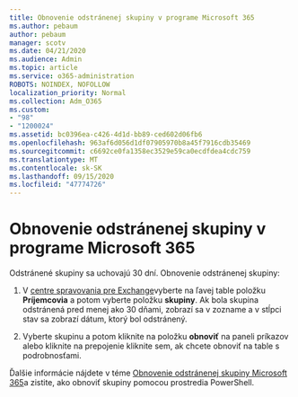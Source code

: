 ```yaml
---
title: Obnovenie odstránenej skupiny v programe Microsoft 365
ms.author: pebaum
author: pebaum
manager: scotv
ms.date: 04/21/2020
ms.audience: Admin
ms.topic: article
ms.service: o365-administration
ROBOTS: NOINDEX, NOFOLLOW
localization_priority: Normal
ms.collection: Adm_O365
ms.custom:
- "98"
- "1200024"
ms.assetid: bc0396ea-c426-4d1d-bb89-ced602d06fb6
ms.openlocfilehash: 963af6d056d1df07905970b8a45f7916cdb35469
ms.sourcegitcommit: c6692ce0fa1358ec3529e59ca0ecdfdea4cdc759
ms.translationtype: MT
ms.contentlocale: sk-SK
ms.lasthandoff: 09/15/2020
ms.locfileid: "47774726"
---
```

# <a name="restore-a-deleted-microsoft-365-group"></a>Obnovenie odstránenej skupiny v programe Microsoft 365

Odstránené skupiny sa uchovajú 30 dní. Obnovenie odstránenej skupiny:
  
1. V [centre spravovania pre Exchange](https://outlook.office365.com/ecp/)vyberte na ľavej table položku **Príjemcovia** a potom vyberte položku **skupiny**. Ak bola skupina odstránená pred menej ako 30 dňami, zobrazí sa v zozname a v stĺpci stav sa zobrazí dátum, ktorý bol odstránený.

2. Vyberte skupinu a potom kliknite na položku **obnoviť** na paneli príkazov alebo kliknite na prepojenie kliknite sem, ak chcete obnoviť na table s podrobnosťami.

Ďalšie informácie nájdete v téme [Obnovenie odstránenej skupiny Microsoft 365](https://go.microsoft.com/fwlink/?linkid=867802)a zistite, ako obnoviť skupiny pomocou prostredia PowerShell.
  